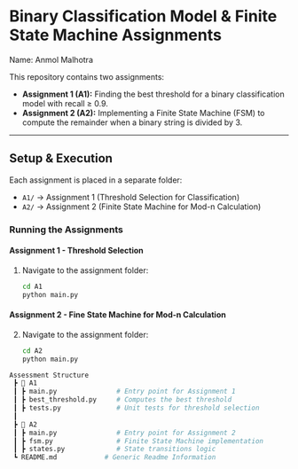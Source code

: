 # Binary Classification Model & Finite State Machine Assignments
Name: Anmol Malhotra

This repository contains two assignments:

- **Assignment 1 (A1):** Finding the best threshold for a binary classification model with recall ≥ 0.9.
- **Assignment 2 (A2):** Implementing a Finite State Machine (FSM) to compute the remainder when a binary string is divided by 3.

---

## Setup & Execution

Each assignment is placed in a separate folder:  
- `A1/` → Assignment 1 (Threshold Selection for Classification)  
- `A2/` → Assignment 2 (Finite State Machine for Mod-n Calculation)

### Running the Assignments

#### **Assignment 1 - Threshold Selection**
1. Navigate to the assignment folder:
   ```sh
   cd A1
   python main.py

#### **Assignment 2 - Fine State Machine for Mod-n Calculation**
2. Navigate to the assignment folder:
   ```sh
   cd A2
   python main.py

```bash
Assessment Structure
 ┣ 📂 A1
 ┃ ┣ main.py               # Entry point for Assignment 1
 ┃ ┣ best_threshold.py     # Computes the best threshold
 ┃ ┣ tests.py              # Unit tests for threshold selection
 ┃ 
 ┣ 📂 A2
 ┃ ┣ main.py               # Entry point for Assignment 2
 ┃ ┣ fsm.py                # Finite State Machine implementation
 ┃ ┣ states.py             # State transitions logic
 ┗ README.md            # Generic Readme Information
